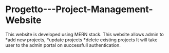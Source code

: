 # Progetto---Project-Management-Website
This website is developed using MERN stack.
This website allows admin to 
*add new projects, 
*update projects
*delete existing projects
It will take user to the admin portal on successfull authentication. 
